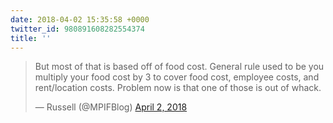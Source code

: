 ```yaml
---
date: 2018-04-02 15:35:58 +0000
twitter_id: 980891608282554374
title: ''
---
```


<blockquote class="twitter-tweet"><p lang="en" dir="ltr">But most of that is based off of food cost. General rule used to be you multiply your food cost by 3 to cover food cost, employee costs, and rent/location costs. Problem now is that one of those is out of whack.</p>&mdash; Russell (@MPIFBlog) <a href="https://twitter.com/MPIFBlog/status/980891450132107264?ref_src=twsrc%5Etfw">April 2, 2018</a></blockquote>
<script async src="https://platform.twitter.com/widgets.js" charset="utf-8"></script>
